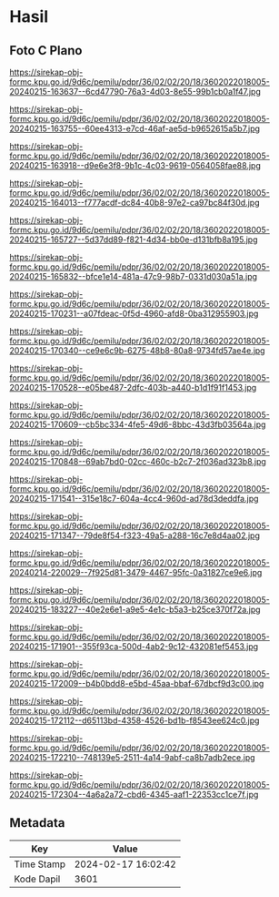 # Hasil

## Foto C Plano

https://sirekap-obj-formc.kpu.go.id/9d6c/pemilu/pdpr/36/02/02/20/18/3602022018005-20240215-163637--6cd47790-76a3-4d03-8e55-99b1cb0a1f47.jpg

https://sirekap-obj-formc.kpu.go.id/9d6c/pemilu/pdpr/36/02/02/20/18/3602022018005-20240215-163755--60ee4313-e7cd-46af-ae5d-b9652615a5b7.jpg

https://sirekap-obj-formc.kpu.go.id/9d6c/pemilu/pdpr/36/02/02/20/18/3602022018005-20240215-163918--d9e6e3f8-9b1c-4c03-9619-0564058fae88.jpg

https://sirekap-obj-formc.kpu.go.id/9d6c/pemilu/pdpr/36/02/02/20/18/3602022018005-20240215-164013--f777acdf-dc84-40b8-97e2-ca97bc84f30d.jpg

https://sirekap-obj-formc.kpu.go.id/9d6c/pemilu/pdpr/36/02/02/20/18/3602022018005-20240215-165727--5d37dd89-f821-4d34-bb0e-d131bfb8a195.jpg

https://sirekap-obj-formc.kpu.go.id/9d6c/pemilu/pdpr/36/02/02/20/18/3602022018005-20240215-165832--bfce1e14-481a-47c9-98b7-0331d030a51a.jpg

https://sirekap-obj-formc.kpu.go.id/9d6c/pemilu/pdpr/36/02/02/20/18/3602022018005-20240215-170231--a07fdeac-0f5d-4960-afd8-0ba312955903.jpg

https://sirekap-obj-formc.kpu.go.id/9d6c/pemilu/pdpr/36/02/02/20/18/3602022018005-20240215-170340--ce9e6c9b-6275-48b8-80a8-9734fd57ae4e.jpg

https://sirekap-obj-formc.kpu.go.id/9d6c/pemilu/pdpr/36/02/02/20/18/3602022018005-20240215-170528--e05be487-2dfc-403b-a440-b1d1f91f1453.jpg

https://sirekap-obj-formc.kpu.go.id/9d6c/pemilu/pdpr/36/02/02/20/18/3602022018005-20240215-170609--cb5bc334-4fe5-49d6-8bbc-43d3fb03564a.jpg

https://sirekap-obj-formc.kpu.go.id/9d6c/pemilu/pdpr/36/02/02/20/18/3602022018005-20240215-170848--69ab7bd0-02cc-460c-b2c7-2f036ad323b8.jpg

https://sirekap-obj-formc.kpu.go.id/9d6c/pemilu/pdpr/36/02/02/20/18/3602022018005-20240215-171541--315e18c7-604a-4cc4-960d-ad78d3deddfa.jpg

https://sirekap-obj-formc.kpu.go.id/9d6c/pemilu/pdpr/36/02/02/20/18/3602022018005-20240215-171347--79de8f54-f323-49a5-a288-16c7e8d4aa02.jpg

https://sirekap-obj-formc.kpu.go.id/9d6c/pemilu/pdpr/36/02/02/20/18/3602022018005-20240214-220029--7f925d81-3479-4467-95fc-0a31827ce9e6.jpg

https://sirekap-obj-formc.kpu.go.id/9d6c/pemilu/pdpr/36/02/02/20/18/3602022018005-20240215-183227--40e2e6e1-a9e5-4e1c-b5a3-b25ce370f72a.jpg

https://sirekap-obj-formc.kpu.go.id/9d6c/pemilu/pdpr/36/02/02/20/18/3602022018005-20240215-171901--355f93ca-500d-4ab2-9c12-432081ef5453.jpg

https://sirekap-obj-formc.kpu.go.id/9d6c/pemilu/pdpr/36/02/02/20/18/3602022018005-20240215-172009--b4b0bdd8-e5bd-45aa-bbaf-67dbcf9d3c00.jpg

https://sirekap-obj-formc.kpu.go.id/9d6c/pemilu/pdpr/36/02/02/20/18/3602022018005-20240215-172112--d65113bd-4358-4526-bd1b-f8543ee624c0.jpg

https://sirekap-obj-formc.kpu.go.id/9d6c/pemilu/pdpr/36/02/02/20/18/3602022018005-20240215-172210--748139e5-2511-4a14-9abf-ca8b7adb2ece.jpg

https://sirekap-obj-formc.kpu.go.id/9d6c/pemilu/pdpr/36/02/02/20/18/3602022018005-20240215-172304--4a6a2a72-cbd6-4345-aaf1-22353cc1ce7f.jpg


## Metadata

| Key        | Value               |
| ---------- | ------------------- |
| Time Stamp | 2024-02-17 16:02:42 |
| Kode Dapil | 3601                |



